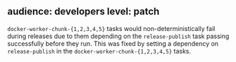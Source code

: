 audience: developers
level: patch
---
`docker-worker-chunk-{1,2,3,4,5}` tasks would non-deterministically fail during releases due to them depending on the `release-publish` task passing successfully before they run. This was fixed by setting a dependency on `release-publish` in the `docker-worker-chunk-{1,2,3,4,5}` tasks.
